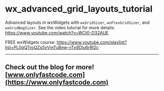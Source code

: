 # wx_advanced_grid_layouts_tutorial

Advanced layouts in wxWidgets with `wxGridSizer`, `wxFlexGridSizer`, and `wxGridBagSizer`. See the video tutorial for more details: https://www.youtube.com/watch?v=WCt0-D32AUE

FREE wxWidgets course: https://www.youtube.com/playlist?list=PL0qQTroQZs5vVmTuBew-nTx9DIu6rRl2c

---
Check out the blog for more! [www.onlyfastcode.com](https://www.onlyfastcode.com)
---
